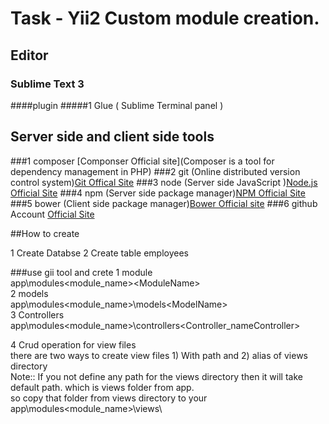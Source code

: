 # Task - Yii2 Custom module creation.

## Editor
### Sublime Text 3
####plugin
#####1	Glue ( Sublime Terminal panel )

## Server side and client side tools
###1	composer [Componser Official site](Composer is a tool for dependency management in PHP)
###2	git   (Online distributed version control system)[Git Offical Site](https://git-scm.com/)
###3	node  (Server side JavaScript )[Node.js Official Site](https://nodejs.org/en/)
###4	npm   (Server side package manager)[NPM Official Site](https://www.npmjs.com/)
###5	bower (Client side package manager)[Bower Official site](https://bower.io/)
###6	github Account [Official Site](https://github.com/)



##How to create

1	Create Databse
2	Create table employees

###use gii tool and crete
1	module  
	app\modules\<module_name>\<ModuleName>  
2	models  
	app\modules\<module_name>\models\<ModelName>  
3	Controllers  
	app\modules\<module_name>\controllers\<Controller_nameController>  

4	Crud operation for view files  
	there are two ways to create view files 1) With path and 2) alias of views directory  
	Note:: If you not define any path for the views directory then it will take default path. which is views folder from app.  	
	so copy that folder from views directory to your app\modules\<module_name>\views\  


